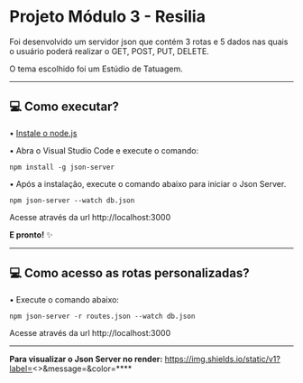 # Projeto Módulo 3 - Resilia
Foi desenvolvido um servidor json que contém 3 rotas e 5 dados nas quais o usuário poderá realizar o GET, POST, PUT, DELETE. 

O tema escolhido foi um Estúdio de Tatuagem.
*******


## 💻 Como executar? 
• [Instale o node.js](https://nodejs.org/en/download/)

• Abra o Visual Studio Code e execute o comando:
```
npm install -g json-server
```

• Após a instalação, execute o comando abaixo para iniciar o Json Server.
```
npm json-server --watch db.json
```
Acesse através da url http://localhost:3000

**E pronto!** ✨
*******


## 💻 Como acesso as rotas personalizadas?
• Execute o comando abaixo:
```
npm json-server -r routes.json --watch db.json
```
Acesse através da url http://localhost:3000
*******


**Para visualizar o Json Server no render:**
https://img.shields.io/static/v1?label=<>&message=<Veja o Deploy do Servidor>&color=<brightgreen>****

